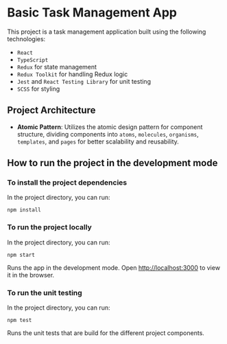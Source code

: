 # Basic Task Management App

This project is a task management application built using the following technologies:

- `React`
- `TypeScript`
- `Redux` for state management
- `Redux Toolkit` for handling Redux logic
- `Jest` and `React Testing Library` for unit testing
- `SCSS` for styling


## Project Architecture


- **Atomic Pattern**: Utilizes the atomic design pattern for component structure, dividing components into `atoms`, `molecules`, `organisms`, `templates`, and `pages` for better scalability and reusability.

## How to run the project in the development mode

### To install the project dependencies


In the project directory, you can run:

    npm install

### To run the project locally


In the project directory, you can run:

    npm start
Runs the app in the development mode.
Open [http://localhost:3000](http://localhost:3000) to view it in the browser.

### To run the unit testing 


In the project directory, you can run:

    npm test
Runs the unit tests that are build for the different project components.


